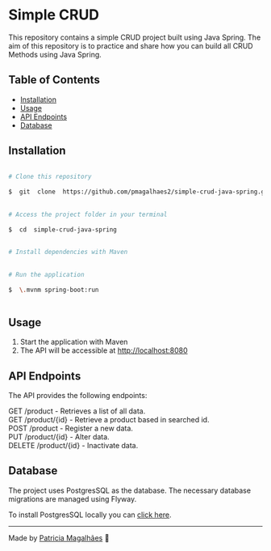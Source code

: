 

# Simple CRUD

This repository contains a simple CRUD project built using Java Spring. The aim of this repository is to practice and share how you can build all CRUD Methods using Java Spring.

## Table of Contents

[](https://github.com/pmagalhaes2/simple-crud-java-spring?tab=readme-ov-file#table-of-contents)

-   [Installation](https://github.com/pmagalhaes2/simple-crud-java-spring?tab=readme-ov-file#installation)
-   [Usage](https://github.com/pmagalhaes2/simple-crud-java-spring?tab=readme-ov-file#usage)
-   [API Endpoints](https://github.com/pmagalhaes2/simple-crud-java-spring?tab=readme-ov-file#api-endpoints)
-   [Database](https://github.com/pmagalhaes2/simple-crud-java-spring?tab=readme-ov-file#database)

## Installation

```bash  
  
# Clone this repository  
  
$  git  clone  https://github.com/pmagalhaes2/simple-crud-java-spring.git  
  
  
# Access the project folder in your terminal  
  
$  cd  simple-crud-java-spring  
  
  
# Install dependencies with Maven  
  
   
# Run the application  
  
$  \.mvnm spring-boot:run  
  
```  

## Usage


1. Start the application with Maven
2. The API will be accessible at  [http://localhost:8080](http://localhost:8080/)

## API Endpoints

The API provides the following endpoints:

GET /product - Retrieves a list of all data.     
GET /product/{id} - Retrieve a product based in searched id.  
POST /product - Register a new data.  
PUT /product/{id} - Alter data.  
DELETE /product/{id} - Inactivate data.

## Database

The project uses PostgresSQL as the database. The necessary database migrations are managed using Flyway.

To install PostgresSQL locally you can [click here](https://www.postgresql.org/download/).
  
---

Made by  [Patricia Magalhães](https://github.com/pmagalhaes2) 💙